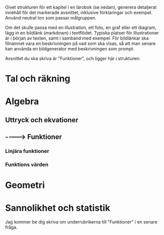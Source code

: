 Givet strukturen för ett kapitel i en lärobok (se nedan), generera detaljerat innehåll för det markerade avsnittet, inklusive förklaringar och exempel.
Använd neutral ton som passar målgruppen.

Om det skulle passa med en illustration, ett foto, en graf eller ett diagram, lägg in en bildlänk (markdown) i textflödet. Typiska platser för illustrationer är i början av texten, samt i samband med exempel.
För bildlänkar ska filnamnet vara en beskrivningen på vad som ska visas, så att man senare kan använda en bildgenerator med beskrivningen som prompt.



Avsnittet du ska skriva är "Funktioner", och ligger här i strukturen:
# Tal och räkning
# Algebra
## Uttryck och ekvationer
## ----> Funktioner
### Linjära funktioner
### Funktions värden
# Geometri
# Sannolikhet och statistik

Jag kommer be dig skriva om underrubrikerna till "Funktioner" i en senare fråga.